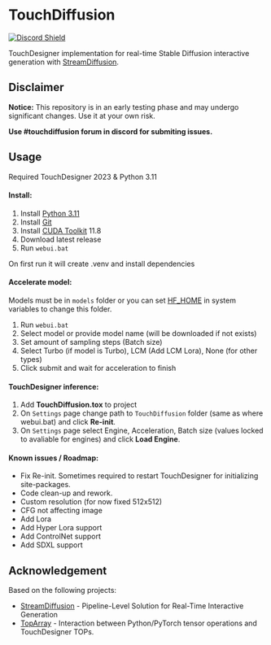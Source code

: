 # TouchDiffusion
<a href="https://discord.com/invite/wNW8xkEjrf"><img src="https://discord.com/api/guilds/838923088997122100/widget.png?style=shield" alt="Discord Shield"/></a>

TouchDesigner implementation  for real-time Stable Diffusion interactive generation with [StreamDiffusion](https://pages.github.com/](https://github.com/cumulo-autumn/StreamDiffusion)https://github.com/cumulo-autumn/StreamDiffusion).

## Disclaimer
**Notice:** This repository is in an early testing phase and may undergo significant changes. Use it at your own risk. 

**Use #touchdiffusion forum in discord for submiting issues.**

## Usage
Required TouchDesigner 2023 & Python 3.11

#### Install:
1. Install [Python 3.11](https://www.python.org/downloads/release/python-3118/)
2. Install [Git](https://git-scm.com/downloads)
3. Install [CUDA Toolkit](https://developer.nvidia.com/cuda-11-8-0-download-archive) 11.8
4. Download latest release
5. Run ```webui.bat```

On first run it will create .venv and install dependencies 

#### Accelerate model:
Models must be in ```models``` folder or you can set [HF_HOME](https://huggingface.co/docs/huggingface_hub/en/package_reference/environment_variables) in system variables to change this folder.

1) Run ```webui.bat```
2) Select model or provide model name (will be downloaded if not exists)
4) Set amount of sampling steps (Batch size)
5) Select Turbo (if model is Turbo), LCM (Add LCM Lora), None (for other types)
6) Click submit and wait for acceleration to finish

#### TouchDesigner inference:
1. Add **TouchDiffusion.tox** to project
2. On ```Settings``` page change path to ```TouchDiffusion``` folder (same as where webui.bat) and click **Re-init**.
3. On ```Settings``` page select Engine, Acceleration, Batch size (values locked to avaliable for engines) and click **Load Engine**.

#### Known issues / Roadmap:
* Fix Re-init. Sometimes required to restart TouchDesigner for initializing site-packages.
* Code clean-up and rework.
* Custom resolution (for now fixed 512x512)
* CFG not affecting image
* Add Lora
* Add Hyper Lora support
* Add ControlNet support
* Add SDXL support

## Acknowledgement
Based on the following projects:
* [StreamDiffusion](https://github.com/cumulo-autumn/StreamDiffusion) - Pipeline-Level Solution for Real-Time Interactive Generation
* [TopArray](https://github.com/IntentDev/TopArray) - Interaction between Python/PyTorch tensor operations and TouchDesigner TOPs.
